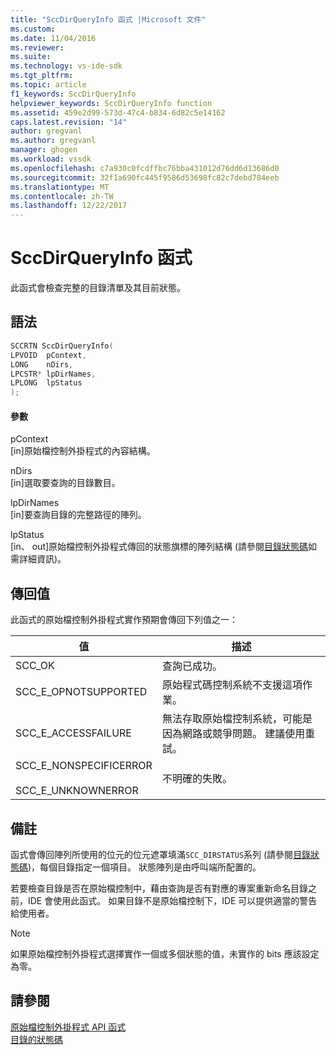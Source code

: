```yaml
---
title: "SccDirQueryInfo 函式 |Microsoft 文件"
ms.custom: 
ms.date: 11/04/2016
ms.reviewer: 
ms.suite: 
ms.technology: vs-ide-sdk
ms.tgt_pltfrm: 
ms.topic: article
f1_keywords: SccDirQueryInfo
helpviewer_keywords: SccDirQueryInfo function
ms.assetid: 459e2d99-573d-47c4-b834-6d82c5e14162
caps.latest.revision: "14"
author: gregvanl
ms.author: gregvanl
manager: ghogen
ms.workload: vssdk
ms.openlocfilehash: c7a930c0fcdffbc76bba431012d76dd6d13686d0
ms.sourcegitcommit: 32f1a690fc445f9586d53698fc82c7debd784eeb
ms.translationtype: MT
ms.contentlocale: zh-TW
ms.lasthandoff: 12/22/2017
---
```

# <a name="sccdirqueryinfo-function"></a>SccDirQueryInfo 函式
此函式會檢查完整的目錄清單及其目前狀態。  
  
## <a name="syntax"></a>語法  
  
```cpp  
SCCRTN SccDirQueryInfo(  
LPVOID  pContext,  
LONG    nDirs,  
LPCSTR* lpDirNames,  
LPLONG  lpStatus  
);  
```  
  
#### <a name="parameters"></a>參數  
 pContext  
 [in]原始檔控制外掛程式的內容結構。  
  
 nDirs  
 [in]選取要查詢的目錄數目。  
  
 lpDirNames  
 [in]要查詢目錄的完整路徑的陣列。  
  
 lpStatus  
 [in、 out]原始檔控制外掛程式傳回的狀態旗標的陣列結構 (請參閱[目錄狀態碼](../extensibility/directory-status-code-enumerator.md)如需詳細資訊)。  
  
## <a name="return-value"></a>傳回值  
 此函式的原始檔控制外掛程式實作預期會傳回下列值之一：  
  
|值|描述|  
|-----------|-----------------|  
|SCC_OK|查詢已成功。|  
|SCC_E_OPNOTSUPPORTED|原始程式碼控制系統不支援這項作業。|  
|SCC_E_ACCESSFAILURE|無法存取原始檔控制系統，可能是因為網路或競爭問題。 建議使用重試。|  
|SCC_E_NONSPECIFICERROR<br /><br /> SCC_E_UNKNOWNERROR|不明確的失敗。|  
  
## <a name="remarks"></a>備註  
 函式會傳回陣列所使用的位元的位元遮罩填滿`SCC_DIRSTATUS`系列 (請參閱[目錄狀態碼](../extensibility/directory-status-code-enumerator.md))，每個目錄指定一個項目。 狀態陣列是由呼叫端所配置的。  
  
 若要檢查目錄是否在原始檔控制中，藉由查詢是否有對應的專案重新命名目錄之前，IDE 會使用此函式。 如果目錄不是原始檔控制下，IDE 可以提供適當的警告給使用者。  
  
> [!NOTE]
>  如果原始檔控制外掛程式選擇實作一個或多個狀態的值，未實作的 bits 應該設定為零。  
  
## <a name="see-also"></a>請參閱  
 [原始檔控制外掛程式 API 函式](../extensibility/source-control-plug-in-api-functions.md)   
 [目錄的狀態碼](../extensibility/directory-status-code-enumerator.md)